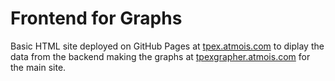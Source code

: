 # Frontend for Graphs

Basic HTML site deployed on GitHub Pages at [tpex.atmois.com](https://tpex.atmois.com) to diplay the data from the backend making the graphs at [tpexgrapher.atmois.com](https://tpexgrapher.atmois.com) for the main site.
